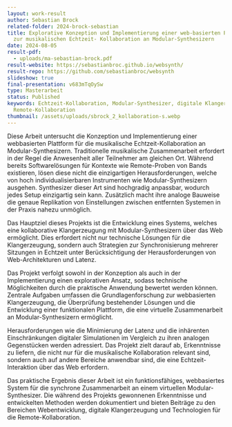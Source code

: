 ```yaml
---
layout: work-result
author: Sebastian Brock
related-folder: 2024-brock-sebastian
title: Explorative Konzeption und Implementierung einer web-basierten Plattform
  zur musikalischen Echtzeit- Kollaboration an Modular-Synthesizern
date: 2024-08-05
result-pdf:
  - uploads/ma-sebastian-brock.pdf
result-website: https://sebastianbroc.github.io/websynth/
result-repo: https://github.com/sebastianbroc/websynth
slideshow: true
final-presentation: v683mTqOySw
type: Masterarbeit
status: Published
keywords: Echtzeit-Kollaboration, Modular-Synthesizer, digitale Klangerzeugung,
  Remote-Kollaboration
thumbnail: /assets/uploads/sbrock_2_kollaboration-s.webp
---
```

Diese Arbeit untersucht die Konzeption und Implementierung einer webbasierten Plattform für die musikalische Echtzeit-Kollaboration an Modular-Synthesizern. Traditionelle musikalische Zusammenarbeit erfordert in der Regel die Anwesenheit aller Teilnehmer
am gleichen Ort. Während bereits Softwarelösungen für Kontexte wie Remote-Proben von Bands existieren, lösen diese nicht die einzigartigen Herausforderungen, welche von hoch individualisierbaren Instrumenten wie Modular-Synthesizern ausgehen. Synthesizer dieser Art sind hochgradig anpassbar, wodurch jedes Setup einzigartig sein kann. Zusätzlich macht ihre analoge Bauweise die genaue Replikation von Einstellungen zwischen entfernten Systemen in der Praxis nahezu unmöglich.

Das Hauptziel dieses Projekts ist die Entwicklung eines Systems, welches eine kollaborative Klangerzeugung mit Modular-Synthesizern über das Web ermöglicht. Dies erfordert nicht nur technische Lösungen für die Klangerzeugung, sondern auch Strategien zur Synchronisierung mehrerer Sitzungen in Echtzeit unter Berücksichtigung der Herausforderungen von Web-Architekturen und Latenz.

Das Projekt verfolgt sowohl in der Konzeption als auch in der Implementierung einen explorativen Ansatz, sodass technische Möglichkeiten durch die praktische Anwendung bewertet werden können. Zentrale Aufgaben umfassen die Grundlagenforschung zur webbasierten Klangerzeugung, die Überprüfung bestehender Lösungen und die Entwicklung einer funktionalen Plattform, die eine virtuelle Zusammenarbeit an Modular-Synthesizern ermöglicht.

Herausforderungen wie die Minimierung der Latenz und die inhärenten Einschränkungen digitaler Simulationen im Vergleich zu ihren analogen Gegenstücken werden adressiert. Das Projekt zielt darauf ab, Erkenntnisse zu liefern, die nicht nur für die musikalische Kollaboration relevant sind, sondern auch auf andere Bereiche anwendbar sind, die eine Echtzeit-Interaktion über das Web erfordern.

Das praktische Ergebnis dieser Arbeit ist ein funktionsfähiges, webbasiertes System für die synchrone Zusammenarbeit an einem virtuellen Modular-Synthesizer. Die während des Projekts gewonnenen Erkenntnisse und entwickelten Methoden werden dokumentiert und bieten Beiträge zu den Bereichen Webentwicklung, digitale Klangerzeugung und Technologien für die Remote-Kollaboration.
